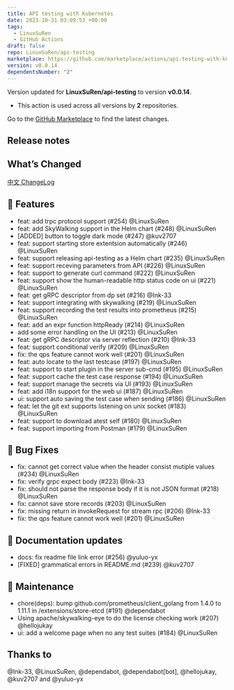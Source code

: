 ```yaml
---
title: API testing with Kubernetes
date: 2023-10-31 03:09:53 +00:00
tags:
  - LinuxSuRen
  - GitHub Actions
draft: false
repo: LinuxSuRen/api-testing
marketplace: https://github.com/marketplace/actions/api-testing-with-kubernetes
version: v0.0.14
dependentsNumber: "2"
---
```



Version updated for **LinuxSuRen/api-testing** to version **v0.0.14**.
- This action is used across all versions by **2** repositories.

Go to the [GitHub Marketplace](https://github.com/marketplace/actions/api-testing-with-kubernetes) to find the latest changes.

## Release notes

## What’s Changed

[中文 ChangeLog](https://linuxsuren.github.io/api-testing/release-note-v0.0.14)

## 🚀 Features

* feat: add trpc protocol support (#254) @LinuxSuRen
* feat: add SkyWalking support in the Helm chart (#248) @LinuxSuRen
* [ADDED] button to toggle dark mode (#247) @kuv2707
* feat: support starting store extentsion automatically (#246) @LinuxSuRen
* feat: support releasing api-testing as a Helm chart (#235) @LinuxSuRen
* feat: support receving parameters from API (#226) @LinuxSuRen
* feat: support to generate curl command (#222) @LinuxSuRen
* feat: support show the human-readable http status code on ui (#221) @LinuxSuRen
* feat: get gRPC descriptor from dp set (#216) @Ink-33
* feat: support integrating with skywalking (#219) @LinuxSuRen
* feat: support recording the test results into prometheus (#215) @LinuxSuRen
* feat: add an expr function httpReady (#214) @LinuxSuRen
* add some error handling on the UI (#213) @LinuxSuRen
* feat: get gRPC descriptor via server reflection (#210) @Ink-33
* feat: support conditional verify (#209) @LinuxSuRen
* fix: the qps feature cannot work well (#201) @LinuxSuRen
* feat: auto locate to the last testcase (#197) @LinuxSuRen
* feat: support to start plugin in the server sub-cmd (#195) @LinuxSuRen
* feat: support cache the test case response (#194) @LinuxSuRen
* feat: support manage the secrets via UI (#193) @LinuxSuRen
* feat: add i18n support for the web ui (#187) @LinuxSuRen
* ui: support auto saving the test case when sending (#186) @LinuxSuRen
* feat: let the git ext supports listening on unix socket (#183) @LinuxSuRen
* feat: support to download atest self (#180) @LinuxSuRen
* feat: support importing from Postman (#179) @LinuxSuRen

## 🐛 Bug Fixes

* fix: cannot get correct value when the header consist mutiple values (#234) @LinuxSuRen
* fix: verify grpc expect body (#223) @Ink-33
* fix: should not parse the response body if it is not JSON format (#218) @LinuxSuRen
* fix: cannot save store records (#203) @LinuxSuRen
* fix: missing return in invokeRequest for stream rpc (#206) @Ink-33
* fix: the qps feature cannot work well (#201) @LinuxSuRen

## 📝 Documentation updates

* docs: fix readme file link error (#256) @yuluo-yx
* [FIXED] grammatical errors in README.md (#239) @kuv2707

## 👻 Maintenance

* chore(deps): bump github.com/prometheus/client_golang from 1.4.0 to 1.11.1 in /extensions/store-etcd (#191) @dependabot
* Using apache/skywalking-eye to do the license checking work (#207) @hellojukay
* ui: add a welcome page when no any test suites (#184) @LinuxSuRen

## Thanks to
@Ink-33, @LinuxSuRen, @dependabot, @dependabot[bot], @hellojukay, @kuv2707 and @yuluo-yx

